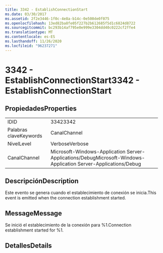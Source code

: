 ```yaml
---
title: 3342 - EstablishConnectionStart
ms.date: 03/30/2017
ms.assetid: 2f2e3446-1f0c-4e8a-b14c-0e500de0f075
ms.openlocfilehash: 13ed82ba8fe05f227b2b612685f5d1c6824d8722
ms.sourcegitcommit: bc293b14af795e0e999e3304dd40c0222cf2ffe4
ms.translationtype: MT
ms.contentlocale: es-ES
ms.lasthandoff: 11/26/2020
ms.locfileid: "96237271"
---
```

# <a name="3342---establishconnectionstart"></a><span data-ttu-id="71ccb-102">3342 - EstablishConnectionStart</span><span class="sxs-lookup"><span data-stu-id="71ccb-102">3342 - EstablishConnectionStart</span></span>

## <a name="properties"></a><span data-ttu-id="71ccb-103">Propiedades</span><span class="sxs-lookup"><span data-stu-id="71ccb-103">Properties</span></span>  
  
|||  
|-|-|  
|<span data-ttu-id="71ccb-104">ID</span><span class="sxs-lookup"><span data-stu-id="71ccb-104">ID</span></span>|<span data-ttu-id="71ccb-105">3342</span><span class="sxs-lookup"><span data-stu-id="71ccb-105">3342</span></span>|  
|<span data-ttu-id="71ccb-106">Palabras clave</span><span class="sxs-lookup"><span data-stu-id="71ccb-106">Keywords</span></span>|<span data-ttu-id="71ccb-107">Canal</span><span class="sxs-lookup"><span data-stu-id="71ccb-107">Channel</span></span>|  
|<span data-ttu-id="71ccb-108">Nivel</span><span class="sxs-lookup"><span data-stu-id="71ccb-108">Level</span></span>|<span data-ttu-id="71ccb-109">Verbose</span><span class="sxs-lookup"><span data-stu-id="71ccb-109">Verbose</span></span>|  
|<span data-ttu-id="71ccb-110">Canal</span><span class="sxs-lookup"><span data-stu-id="71ccb-110">Channel</span></span>|<span data-ttu-id="71ccb-111">Microsoft-Windows-Application Server-Applications/Debug</span><span class="sxs-lookup"><span data-stu-id="71ccb-111">Microsoft-Windows-Application Server-Applications/Debug</span></span>|  
  
## <a name="description"></a><span data-ttu-id="71ccb-112">Descripción</span><span class="sxs-lookup"><span data-stu-id="71ccb-112">Description</span></span>  

 <span data-ttu-id="71ccb-113">Este evento se genera cuando el establecimiento de conexión se inicia.</span><span class="sxs-lookup"><span data-stu-id="71ccb-113">This event is emitted when the connection establishment started.</span></span>  
  
## <a name="message"></a><span data-ttu-id="71ccb-114">Message</span><span class="sxs-lookup"><span data-stu-id="71ccb-114">Message</span></span>  

 <span data-ttu-id="71ccb-115">Se inició el establecimiento de la conexión para %1.</span><span class="sxs-lookup"><span data-stu-id="71ccb-115">Connection establishment started for %1.</span></span>  
  
## <a name="details"></a><span data-ttu-id="71ccb-116">Detalles</span><span class="sxs-lookup"><span data-stu-id="71ccb-116">Details</span></span>

